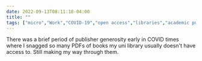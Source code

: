---date: 2022-09-13T08:11:18-04:00title: ""tags: ["micro","Work","COVID-19","open access","libraries","academic publishing"]---There was a brief period of publisher generosity early in COVID times where I snagged so many PDFs of books my uni library usually doesn't have access to. Still making my way through them.
